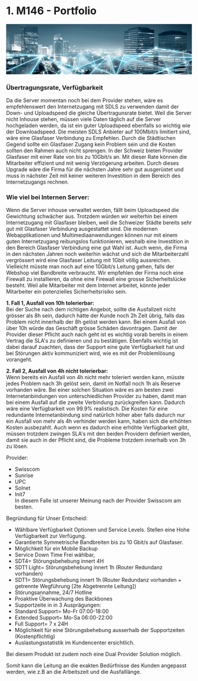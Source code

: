 
# 1. M146 - Portfolio
<img src="internetanbindung.png" alt="Alt-Text" title="" />

### Übertragungsrate, Verfügbarkeit
Da die Server momentan noch bei dem Provider stehen, wäre es empfehlenswert den Internetzugang mit SDLS zu verwenden damit der Down- und Uploadspeed die gleiche Übertragunsrate bietet. Weil die Server nicht Inhouse stehen, müssen viele Daten täglich auf die Server hochgeladen werden, da ist ein guter Uploadspeed ebenfalls so wichtig wie der Downloadspeed. Die meisten SDLS Anbieter auf 100Mbit/s limitiert sind, wäre eine Glasfaser Verbindung zu Empfehlen. Durch die Städtischen Gegend sollte ein Glasfaser Zugang kein Problem sein und die Kosten sollten den Rahmen auch nicht sprengen. In der Schweiz bieten Provider Glasfaser mit einer Rate von bis zu 10Gbit/s an. Mit dieser Rate können die Mitarbeiter effizient und mit wenig Verzögerung arbeiten. Durch dieses Upgrade wäre die Firma für die nächsten Jahre sehr gut ausgerüstet und muss in nächster Zeit mit keiner weiteren Investition in dem Bereich des Internetzugangs rechnen.

### Wie viel bei Internen Server:
Wenn die Server inhouse verwaltet werden, fällt beim Uploadspeed die Gewichtung schwächer aus. Trotzdem würden wir weiterhin bei einem Internetzugang mit Glasfaser bleiben, weil die Schweizer Städte bereits sehr gut mit Glasfaser Verbindung ausgestattet sind. Die modernen Webapplikationen und Multimediaanwendungen können nur mit einem guten Internetzugang reibungslos funktionieren, weshalb eine Investition in den Bereich Glasfaser Verbindung eine gut Wahl ist. Auch wenn, die Firma in den nächsten Jahren noch weiterhin wächst und sich die Mitarbeiterzahl vergrössert wird eine Glasfaser Leitung mit 1Gbit völlig aussreichen. Vielleicht müsste man noch auf eine 10Gbit/s Leitung gehen, falls der Webshop viel Bandbreite verbraucht.
Wir empfehlen der Firma noch eine Firewall zu installieren, da ohne eine Firewall eine grosse Sicherheitslücke besteht. Weil alle Mitarbeiter mit dem Internet arbeitet, könnte jeder Mitarbeiter ein potenzielles Sicherheitsrisiko sein.

**1. Fall 1, Ausfall von 10h tolerierbar:** <br>
Bei der Suche nach dem richtigen Angebot, sollte die Ausfallzeit nicht grösser als 8h sein, dadurch hätte der Kunde noch 2h Zeit übrig, falls das Problem nicht innerhalb der 8h gelöst werden kann. Bei einem Ausfall von über 10h würde das Geschäft grösse Schäden davontragen. Damit der Provider dieser Pflicht auch nach geht ist es wichtig vorab bereits in einem Vertrag die SLA's zu definieren und zu bestätigen. Ebenfalls wichtig ist dabei darauf zuachten, dass der Support eine gute Verfügbarkeit hat und bei Störungen aktiv kommuniziert wird, wie es mit der Problemlösung vorangeht. 

**2. Fall 2, Ausfall von 4h nicht tolerierbar:** <br>
Wenn bereits ein Ausfall von 4h nicht mehr toleriert werden kann, müsste jedes Problem nach 3h gelöst sein, damit im Notfall noch 1h als Reserve vorhanden wäre. Bei einer solchen Situation wäre es am besten zwei Internetanbindungen von unterschiedlichen Provider zu haben, damit man bei einem Ausfall auf die zweite Verbindung zurückgreifen kann. Dadurch wäre eine Verfügbarkeit von 99.9% realistisch.
Die Kosten für eine redundante Internetanbindung sind natürlich höher aber falls dadurch nur ein Ausfall von mehr als 4h verhinder werden kann, haben sich die erhöhten Kosten ausbezahlt. Auch wenn es dadurch eine erhöhte Verfügbarkeit gibt, müssen trotzdem zwingen SLA's mit den beiden Providern definiert werden, damit sie auch in der Pflicht sind, die Probleme trotzdem innerhalb von 3h zu lösen.

Provider:
- Swisscom
- Sunrise
- UPC
- Solnet
- Init7<br> 
In diesem Falle ist unserer Meinung nach der Provider Swisscom am besten.
 
Begründung für Unser Entscheid:
* Wählbare Verfügbarkeit Optionen und Service Levels. Stellen eine Hohe Verfügbarkeit zur Verfügung.
* Garantierte Symmetrische Bandbreiten bis zu 10 Gbit/s auf Glasfaser.
* Möglichkeit für ein Mobile Backup
* Service Down Time Frei wählbar, <br>
* SDT4= Störungsbehebung innert 4H
* SDT1 Light= Störungsbehebung innert 1h (Router Redundanz vorhanden)
* SDT1= Störungsbehebung innert 1h (Router Redundanz vorhanden + getrennte Wegführung [2te Abgetrennte Leitung])
* Störungsannahme, 24/7 Hotline
* Proaktive Überwachung des Backbones
* Supportzeite in in 3 Ausprägungen:
* Standard Support= Mo-Fr 07:00-18:00
* Extended Support= Mo-Sa 06:00-22:00
* Full Support= 7 x 24H
* Möglichkeit für eine Störungsbehebung ausserhalb der Supportzeiten (Kostenpflichtig)         	
* Auslastungsstatistik im Kundencenter ersichtlich.
                           	
Bei diesem Produkt ist zudem noch eine Dual Provider Solution möglich.
 
Somit kann die Leitung an die exakten Bedürfnisse des Kunden angepasst werden, wie z.B an die Arbeitszeit und die Ausfalllänge. 
